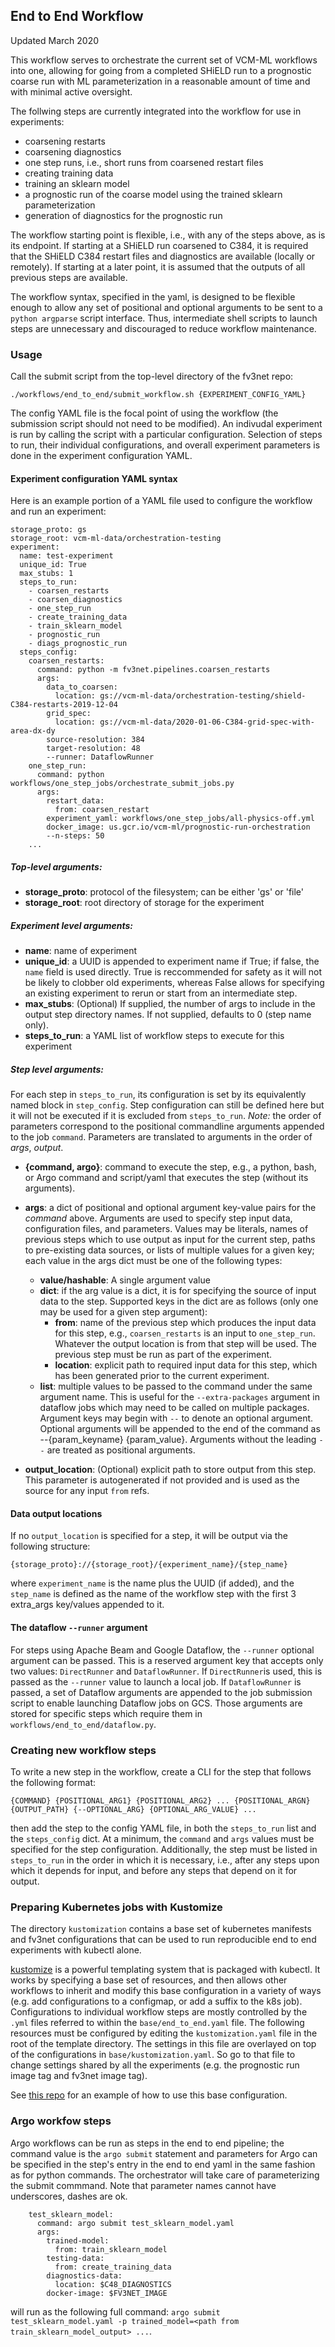 ## End to End Workflow

Updated March 2020

This workflow serves to orchestrate the current set of VCM-ML workflows into one, 
allowing for going from a completed SHiELD run to a prognostic coarse run with ML
parameterization in a reasonable amount of time and with minimal active oversight.

The follwing steps are currently integrated into the workflow for use in experiments:

- coarsening restarts
- coarsening diagnostics 
- one step runs, i.e., short runs from coarsened restart files
- creating training data
- training an sklearn model
- a prognostic run of the coarse model using the trained sklearn parameterization
- generation of diagnostics for the prognostic run

The workflow starting point is flexible, i.e., with any of the steps above, as is
its endpoint. If starting at a SHiELD run coarsened to C384, it is required that
the SHiELD C384 restart files and diagnostics are available (locally or remotely).
If starting at a later point, it is assumed that the outputs of all previous steps
are available. 

The workflow syntax, specified in the yaml, is designed to be flexible enough to allow
any set of positional and optional arguments to be sent to a `python argparse` script
interface. Thus, intermediate shell scripts to launch steps are unnecessary and 
discouraged to reduce workflow maintenance. 


### Usage

Call the submit script from the top-level directory of the fv3net repo:


`./workflows/end_to_end/submit_workflow.sh {EXPERIMENT_CONFIG_YAML}`

The config YAML file is the focal point of using the workflow (the submission script
should not need to be modified). An indivudal experiment is run by calling the script
with a particular  configuration. Selection of steps to run, their individual 
configurations, and overall experiment parameters is done in the experiment
configuration YAML.


#### Experiment configuration YAML syntax

Here is an example portion of a YAML file used to configure the workflow and run an experiment:

```
storage_proto: gs
storage_root: vcm-ml-data/orchestration-testing
experiment:
  name: test-experiment
  unique_id: True
  max_stubs: 1
  steps_to_run:
    - coarsen_restarts
    - coarsen_diagnostics
    - one_step_run
    - create_training_data
    - train_sklearn_model
    - prognostic_run
    - diags_prognostic_run
  steps_config:
    coarsen_restarts:
      command: python -m fv3net.pipelines.coarsen_restarts
      args:
        data_to_coarsen:
          location: gs://vcm-ml-data/orchestration-testing/shield-C384-restarts-2019-12-04
        grid_spec: 
          location: gs://vcm-ml-data/2020-01-06-C384-grid-spec-with-area-dx-dy
        source-resolution: 384
        target-resolution: 48
        --runner: DataflowRunner
    one_step_run:
      command: python workflows/one_step_jobs/orchestrate_submit_jobs.py
      args:
        restart_data:
          from: coarsen_restart
        experiment_yaml: workflows/one_step_jobs/all-physics-off.yml
        docker_image: us.gcr.io/vcm-ml/prognostic-run-orchestration
        --n-steps: 50
    ...
```

##### Top-level arguments:

- **storage_proto**: protocol of the filesystem; can be either 'gs' or 'file'
- **storage_root**: root directory of storage for the experiment

##### Experiment level arguments:

- **name**: name of experiment
- **unique_id**: a UUID is appended to experiment name if True; if false, the `name` field is used directly. True is reccommended for safety as it will not be likely to clobber old experiments, whereas False allows for specifying an existing experiment to rerun or start from an intermediate step.
- **max_stubs**: (Optional) If supplied, the number of args to include in the output step directory names. If not supplied, defaults to 0 (step name only). 
- **steps_to_run**: a YAML list of workflow steps to execute for this experiment

##### Step level arguments:

For each step in `steps_to_run`, its configuration is set by its equivalently named block in `step_config`. Step configuration can still be defined here but it will not be executed if it is excluded from `steps_to_run`. *Note:* the order of parameters correspond to the positional commandline arguments appended to the job `command`.  Parameters are translated to arguments in the order of _args_, _output_. 

- **{command, argo}**: command to execute the step, e.g., a python, bash, or Argo command and script/yaml that executes the step (without its arguments).
- **args**: a dict of positional and optional argument key-value pairs for the _command_ above. Arguments are used to specify step input data, configuration files, and parameters. Values may be literals, names of previous steps which to use output as input for the current step, paths to pre-existing data sources, or lists of multiple values for a given key; each value in the args dict must be one of the following types:
  - **value/hashable**: A single argument value
  - **dict**: if the arg value is a dict, it is for specifying the source of input data to the step. Supported keys in the dict are as follows (only one may be used for a given step argument):
    - **from**: name of the previous step which produces the input data for this step, e.g., `coarsen_restarts` is an input to `one_step_run`. Whatever the output location is from that step will be used. The previous step must be run as part of the experiment. 
    - **location**: explicit path to required input data for this step, which has been generated prior to the current experiment.
  - **list**: multiple values to be passed to the command under the same argument name. This is useful for the `--extra-packages` argument in dataflow jobs which may need to be called on multiple packages. 
  Argument keys may begin with `--` to denote an optional argument. Optional arguments will be appended to the end of the command as --{param_keyname} {param_value}. Arguments without the leading `--` are treated as positional arguments.

- **output_location**: (Optional) explicit path to store output from this step.  This parameter is autogenerated if not provided and is used as the source for any input `from` refs.  
    

#### Data output locations

If no `output_location` is specified for a step,  it will be output via the following structure:

```{storage_proto}://{storage_root}/{experiment_name}/{step_name}```

where `experiment_name` is the name plus the UUID (if added), and the `step_name` is defined as the name of the workflow step with the first 3 extra_args key/values appended to it.


#### The dataflow `--runner` argument

For steps using Apache Beam and Google Dataflow, the `--runner` optional argument can be passed. This is a reserved argument key that accepts only two values: `DirectRunner` and `DataflowRunner`. If `DirectRunner`is used, this is passed as the `--runner` value to launch a local job. If `DataflowRunner` is passed, a set of Dataflow arguments are appended to the job submission script to enable launching Dataflow jobs on GCS. Those arguments are stored for specific steps which require them in `workflows/end_to_end/dataflow.py`. 


### Creating new workflow steps

To write a new step in the workflow, create a CLI for the step that follows the following format:

```{COMMAND} {POSITIONAL_ARG1} {POSITIONAL_ARG2} ... {POSITIONAL_ARGN} {OUTPUT_PATH} {--OPTIONAL_ARG} {OPTIONAL_ARG_VALUE} ...```

then add the step to the config YAML file, in both the `steps_to_run` list and the `steps_config` dict. At a minimum, the `command` and `args` values must be specified for the step configuration. Additionally, the step must be listed in `steps_to_run` in the order in which it is necessary, i.e., after any steps upon which it depends for input, and before any steps that depend on it for output. 

### Preparing Kubernetes jobs with Kustomize

The directory `kustomization` contains a base set of kubernetes manifests and
fv3net configurations that can be used to run reproducible end to end
experiments with kubectl alone. 

[kustomize] is a powerful templating system that is packaged with kubectl. It
works by specifying a base set of resources,
and then allows other workflows to inherit and modify this base configuration
in a variety of ways (e.g. add configurations to a configmap, or add a suffix
to the k8s job). Configurations to individual workflow steps are mostly
controlled by the `.yml` files referred to within the `base/end_to_end.yaml`
file. The following resources must be configured by editing the
`kustomization.yaml` file in the root of the template directory. The settings
in this file are overlayed on top of the configurations in
`base/kustomization.yaml`. So go to that file to change settings shared by
all the experiments (e.g. the prognostic run image tag and fv3net image tag).

See [this repo](https://github.com/VulcanClimateModeling/vcm-workflow-control) for an
example of how to use this base configuration.


[kustomize]: https://kustomize.io/ 


### Argo workfow steps
Argo workflows can be run as steps in the end to end pipeline; the command value is the `argo submit` statement and parameters for Argo can be specified in the step's entry in the end to end yaml in the same fashion as for python commands. The orchestrator will take care of parameterizing the submit commmand.
Note that parameter names cannot have underscores, dashes are ok.
```
    test_sklearn_model: 
      command: argo submit test_sklearn_model.yaml
      args:
        trained-model:
          from: train_sklearn_model
        testing-data:
          from: create_training_data
        diagnostics-data:
          location: $C48_DIAGNOSTICS
        docker-image: $FV3NET_IMAGE
```
will run as the following full command: `argo submit test_sklearn_model.yaml -p trained_model=<path from train_sklearn_model_output> ...`.

